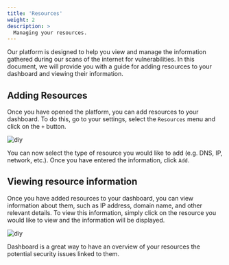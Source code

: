 ```yaml
---
title: 'Resources'
weight: 2
description: >
  Managing your resources.
---
```


Our platform is designed to help you view and manage the information gathered
during our scans of the internet for vulnerabilities. In this document, we will
provide you with a guide for adding resources to your dashboard and viewing
their information.

## Adding Resources

Once you have opened the platform, you can add resources to your dashboard. To
do this, go to your settings, select the `Resources` menu and click on the `+`
button.

![diy](/images/resources/add.png)

You can now select the type of resource you would like to add (e.g. DNS, IP,
network, etc.). Once you have entered the information, click `Add`.

## Viewing resource information

Once you have added resources to your dashboard, you can view information about
them, such as IP address, domain name, and other relevant details. To view this
information, simply click on the resource you would like to view and the
information will be displayed.

![diy](/images/resources/dashboard.png)

Dashboard is a great way to have an overview of your resources the potential
security issues linked to them.
